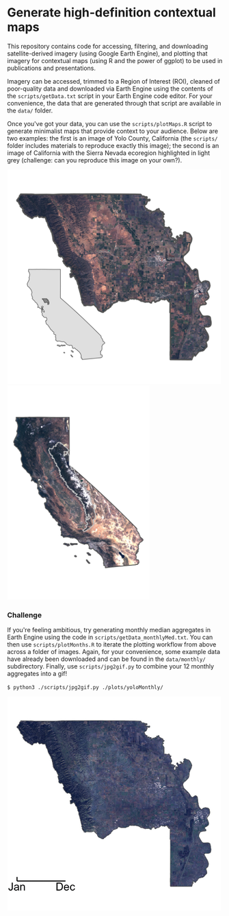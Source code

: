 # Generate high-definition contextual maps

This repository contains code for accessing, filtering, and downloading satellite-derived imagery (using Google Earth Engine), and plotting that imagery for contextual maps (using R and the power of ggplot) to be used in publications and presentations. 

Imagery can be accessed, trimmed to a Region of Interest (ROI), cleaned of poor-quality data and downloaded via Earth Engine using the contents of the `scripts/getData.txt` script in your Earth Engine code editor. For your convenience, the data that are generated through that script are available in the `data/` folder.

Once you've got your data, you can use the `scripts/plotMaps.R` script to generate minimalist maps that provide context to your audience. Below are two examples: the first is an image of Yolo County, California (the `scripts/` folder includes materials to reproduce exactly this image); the second is an image of California with the Sierra Nevada ecoregion highlighted in light grey (challenge: can you reproduce this image on your own?).

<img src="plots/contextPlot.jpg" alt="Map of Yolo County, CA" height="500"/>
<img src="examples/CA_context.jpg" alt="Map of CA with Sierra Ecoregion" height="500"/>

### Challenge

If you're feeling ambitious, try generating monthly median aggregates in Earth Engine using the code in `scripts/getData_monthlyMed.txt`. You can then use `scripts/plotMonths.R` to iterate the plotting workflow from above across a folder of images. Again, for your convenience, some example data have already been downloaded and can be found in the `data/monthly/` subdirectory. Finally, use `scripts/jpg2gif.py` to combine your 12 monthly aggregates into a gif!

`$ python3 ./scripts/jpg2gif.py ./plots/yoloMonthly/`

<img src="plots/monthly/Timelapse.gif" alt="Monthly timelapse of Yolo County" height="500"/>






